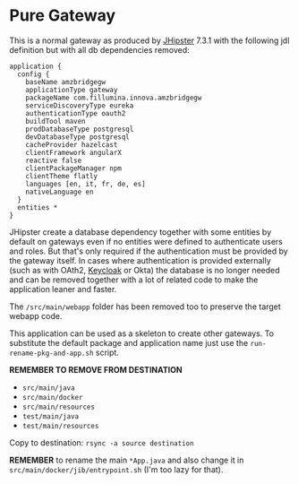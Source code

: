 # Pure Gateway

This is a normal gateway as produced by [JHipster](https://www.jhipster.tech) 7.3.1 with the following jdl definition but with all db dependencies removed:

```
application {
  config {
    baseName amzbridgegw
    applicationType gateway
    packageName com.fillumina.innova.amzbridgegw
    serviceDiscoveryType eureka
    authenticationType oauth2
    buildTool maven
    prodDatabaseType postgresql
    devDatabaseType postgresql    
    cacheProvider hazelcast
    clientFramework angularX
    reactive false
    clientPackageManager npm
    clientTheme flatly
    languages [en, it, fr, de, es]
    nativeLanguage en
  }
  entities *
}
```

JHipster create a database dependency together with some entities by default on gateways even if no entities were defined to authenticate users and roles. But that's only required if the authentication must be provided by the gateway itself. In cases where authentication is provided externally (such as with OAth2, [Keycloak](https://www.keycloak.org/) or Okta) the database is no longer needed and can be removed together with a lot of related code to make the application leaner and faster.

The `/src/main/webapp` folder has been removed too to preserve the target webapp code.

This application can be used as a skeleton to create other gateways. To substitute the default package and application name just use the `run-rename-pkg-and-app.sh` script.

**REMEMBER TO REMOVE FROM DESTINATION**

* `src/main/java` 
* `src/main/docker`
* `src/main/resources`
* `test/main/java`
* `test/main/resources`

Copy to destination:
`rsync -a source destination`

**REMEMBER** to rename the main `*App.java` and also change it in `src/main/docker/jib/entrypoint.sh` (I'm too lazy for that).
